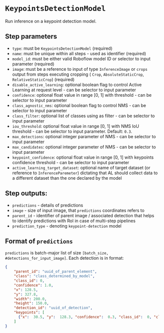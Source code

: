 # `KeypointsDetectionModel`

Run inference on a keypoint detection model.

## Step parameters
* `type`: must be `KeypointsDetectionModel` (required)
* `name`: must be unique within all steps - used as identifier (required)
* `model_id`: must be either valid Roboflow model ID or selector to  input parameter (required)
* `image`: must be a reference to input of type `InferenceImage` or `crops` output from steps executing cropping (
`Crop`, `AbsoluteStaticCrop`, `RelativeStaticCrop`) (required)
* `disable_active_learning`: optional boolean flag to control Active Learning at request level - can be selector to 
input parameter 
* `confidence`: optional float value in range [0, 1] with threshold - can be selector to 
input parameter 
* `class_agnostic_nms`: optional boolean flag to control NMS - can be selector to 
input parameter 
* `class_filter`: optional list of classes using as filter - can be selector to 
input parameter 
* `iou_threshold`: optional float value in range [0, 1] with NMS IoU threshold - can be selector to 
input parameter. Default: `0.3`.
* `max_detections`: optional integer parameter of NMS - can be selector to input parameter 
* `max_candidates`: optional integer parameter of NMS - can be selector to input parameter 
* `keypoint_confidence`: optional float value in range [0, 1] with keypoints confidence threshold - can be selector to 
input parameter 
* `active_learning_target_dataset`: optional name of target dataset (or reference to `InferenceParemeter`) 
dictating that AL should collect data to a different dataset than the one declared by the model

## Step outputs:
* `predictions` - details of predictions
* `image` - size of input image, that `predictions` coordinates refers to 
* `parent_id` - identifier of parent image / associated detection that helps to identify predictions with RoI in case
of multi-step pipelines
* `prediction_type` - denoting `keypoint-detection` model

## Format of `predictions`
`predictions` is batch-major list of size `[batch_size, #detections_for_input_image]`.
Each detection is in format:
```json
{
    "parent_id": "uuid_of_parent_element",
    "class": "class_determined_by_model",
    "class_id": 0,
    "confidence": 1.0,
    "x": 128.5,
    "y": 327.8,
    "width": 200.0,
    "height": 150.0,
    "detection_id": "uuid_of_detection",
    "keypoints": [
      {"x":  30.5, "y":  128.3, "confidence":  0.3, "class_id":  0, "class_name": "ankle"}
    ]
}
```